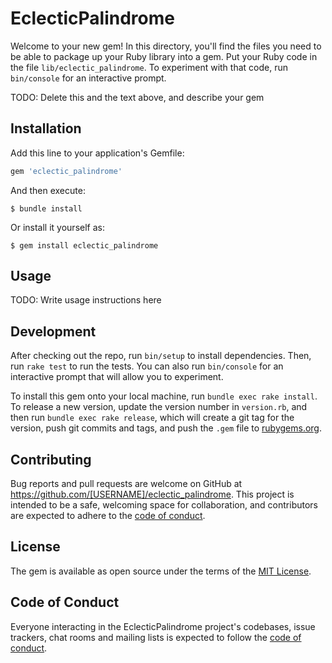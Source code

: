 # EclecticPalindrome

Welcome to your new gem! In this directory, you'll find the files you need to be able to package up your Ruby library into a gem. Put your Ruby code in the file `lib/eclectic_palindrome`. To experiment with that code, run `bin/console` for an interactive prompt.

TODO: Delete this and the text above, and describe your gem

## Installation

Add this line to your application's Gemfile:

```ruby
gem 'eclectic_palindrome'
```

And then execute:

    $ bundle install

Or install it yourself as:

    $ gem install eclectic_palindrome

## Usage

TODO: Write usage instructions here

## Development

After checking out the repo, run `bin/setup` to install dependencies. Then, run `rake test` to run the tests. You can also run `bin/console` for an interactive prompt that will allow you to experiment.

To install this gem onto your local machine, run `bundle exec rake install`. To release a new version, update the version number in `version.rb`, and then run `bundle exec rake release`, which will create a git tag for the version, push git commits and tags, and push the `.gem` file to [rubygems.org](https://rubygems.org).

## Contributing

Bug reports and pull requests are welcome on GitHub at https://github.com/[USERNAME]/eclectic_palindrome. This project is intended to be a safe, welcoming space for collaboration, and contributors are expected to adhere to the [code of conduct](https://github.com/[USERNAME]/eclectic_palindrome/blob/master/CODE_OF_CONDUCT.md).


## License

The gem is available as open source under the terms of the [MIT License](https://opensource.org/licenses/MIT).

## Code of Conduct

Everyone interacting in the EclecticPalindrome project's codebases, issue trackers, chat rooms and mailing lists is expected to follow the [code of conduct](https://github.com/[USERNAME]/eclectic_palindrome/blob/master/CODE_OF_CONDUCT.md).
